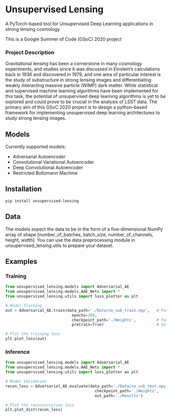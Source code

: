 # Unsupervised Lensing
A PyTorch-based tool for Unsupervised Deep Learning applications in strong lensing cosmology

This is a Google Summer of Code (GSoC) 2020 project

### Project Description

Gravitational lensing has been a cornerstone in many cosmology experiments, and studies since it was discussed in Einstein’s calculations back in 1936 and discovered in 1979, and one area of particular interest is the study of substructure in strong lensing images and differentiating weakly interacting massive particle (WIMP) dark matter. While statistical and supervised machine learning algorithms have been implemented for this task, the potential of unsupervised deep learning algorithms is yet to be explored and could prove to be crucial in the analysis of LSST data. The primary aim of this GSoC 2020 project is to design a python-based framework for implementing unsupervised deep learning architectures to study strong lensing images. 

## Models

Currently supported models:

* Adversarial Autoencoder
* Convolutional Variational Autoencoder
* Deep Convolutional Autoencoder
* Restricted Boltzmann Machine

## Installation

```shell
pip install unsupervised-lensing
```

## Data

The models expect the data to be in the form of a five-dimensional NumPy array of shape [number_of_batches, batch_size, number_of_channels, height, width]. You can use the data preprocessing module in unsupervised_lensing.utils to prepare your dataset.

## Examples

### Training

```python
from unsupervised_lensing.models import Adversarial_AE
from unsupervised_lensing.models.AAE_Nets import *
from unsupervised_lensing.utils import loss_plotter as plt

# Model Training
out = Adversarial_AE.train(data_path='./Data/no_sub_train.npy',   # Path to training dataset
                             epochs=100,
                             checkpoint_path='./Weights',         # Path to store model weights
                             pretrain=True)                       # Set True for transfer learning

# Plot the training loss
plt.plot_loss(out)
```

### Inference

```python
from unsupervised_lensing.models import Adversarial_AE
from unsupervised_lensing.models.AAE_Nets import *
from unsupervised_lensing.utils import loss_plotter as plt

# Model Validation
recon_loss = Adversarial_AE.evaluate(data_path='./Data/no_sub_test.npy',   # Path to validation dataset
                                       checkpoint_path='./Weights',        # Path to model weights
                                       out_path='./Results')               # Path to store reconstructed samples

# Plot the reconstruction loss
plt.plot_dist(recon_loss)
```

